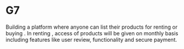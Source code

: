 # G7
Building a platform where anyone can list their products for renting or buying . In renting , access of products  will be given on monthly basis including features like user review, functionality and secure payment.
